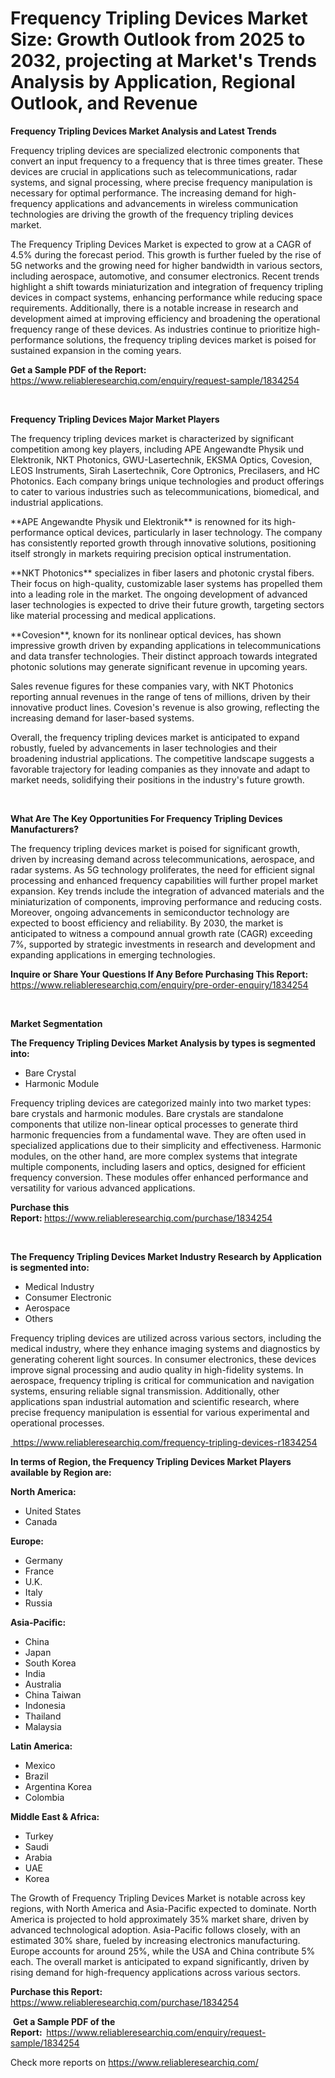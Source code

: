 <p><h1>Frequency Tripling Devices Market Size: Growth Outlook from 2025 to 2032, projecting at Market's Trends Analysis by Application, Regional Outlook, and Revenue</h1></p><p><strong>Frequency Tripling Devices Market Analysis and Latest Trends</strong></p>
<p><p>Frequency tripling devices are specialized electronic components that convert an input frequency to a frequency that is three times greater. These devices are crucial in applications such as telecommunications, radar systems, and signal processing, where precise frequency manipulation is necessary for optimal performance. The increasing demand for high-frequency applications and advancements in wireless communication technologies are driving the growth of the frequency tripling devices market.</p><p>The Frequency Tripling Devices Market is expected to grow at a CAGR of 4.5% during the forecast period. This growth is further fueled by the rise of 5G networks and the growing need for higher bandwidth in various sectors, including aerospace, automotive, and consumer electronics. Recent trends highlight a shift towards miniaturization and integration of frequency tripling devices in compact systems, enhancing performance while reducing space requirements. Additionally, there is a notable increase in research and development aimed at improving efficiency and broadening the operational frequency range of these devices. As industries continue to prioritize high-performance solutions, the frequency tripling devices market is poised for sustained expansion in the coming years.</p></p>
<p><strong>Get a Sample PDF of the Report:&nbsp;</strong> <a href="https://www.reliableresearchiq.com/enquiry/request-sample/1834254?utm_campaign=3128&utm_medium=2&utm_source=Github&utm_content=ia&utm_term=06042025&utm_id=frequency-tripling-devices">https://www.reliableresearchiq.com/enquiry/request-sample/1834254</a></p>
<p>&nbsp;</p>
<p><strong>Frequency Tripling Devices Major Market Players</strong></p>
<p><p>The frequency tripling devices market is characterized by significant competition among key players, including APE Angewandte Physik und Elektronik, NKT Photonics, GWU-Lasertechnik, EKSMA Optics, Covesion, LEOS Instruments, Sirah Lasertechnik, Core Optronics, Precilasers, and HC Photonics. Each company brings unique technologies and product offerings to cater to various industries such as telecommunications, biomedical, and industrial applications.</p><p>**APE Angewandte Physik und Elektronik** is renowned for its high-performance optical devices, particularly in laser technology. The company has consistently reported growth through innovative solutions, positioning itself strongly in markets requiring precision optical instrumentation.</p><p>**NKT Photonics** specializes in fiber lasers and photonic crystal fibers. Their focus on high-quality, customizable laser systems has propelled them into a leading role in the market. The ongoing development of advanced laser technologies is expected to drive their future growth, targeting sectors like material processing and medical applications.</p><p>**Covesion**, known for its nonlinear optical devices, has shown impressive growth driven by expanding applications in telecommunications and data transfer technologies. Their distinct approach towards integrated photonic solutions may generate significant revenue in upcoming years.</p><p>Sales revenue figures for these companies vary, with NKT Photonics reporting annual revenues in the range of tens of millions, driven by their innovative product lines. Covesion's revenue is also growing, reflecting the increasing demand for laser-based systems.</p><p>Overall, the frequency tripling devices market is anticipated to expand robustly, fueled by advancements in laser technologies and their broadening industrial applications. The competitive landscape suggests a favorable trajectory for leading companies as they innovate and adapt to market needs, solidifying their positions in the industry's future growth.</p></p>
<p>&nbsp;</p>
<p><strong>What Are The Key Opportunities For Frequency Tripling Devices Manufacturers?</strong></p>
<p><p>The frequency tripling devices market is poised for significant growth, driven by increasing demand across telecommunications, aerospace, and radar systems. As 5G technology proliferates, the need for efficient signal processing and enhanced frequency capabilities will further propel market expansion. Key trends include the integration of advanced materials and the miniaturization of components, improving performance and reducing costs. Moreover, ongoing advancements in semiconductor technology are expected to boost efficiency and reliability. By 2030, the market is anticipated to witness a compound annual growth rate (CAGR) exceeding 7%, supported by strategic investments in research and development and expanding applications in emerging technologies.</p></p>
<p><strong>Inquire or Share Your Questions If Any Before Purchasing This Report:</strong> <a href="https://www.reliableresearchiq.com/enquiry/pre-order-enquiry/1834254?utm_campaign=3128&utm_medium=2&utm_source=Github&utm_content=ia&utm_term=06042025&utm_id=frequency-tripling-devices">https://www.reliableresearchiq.com/enquiry/pre-order-enquiry/1834254</a></p>
<p>&nbsp;</p>
<p><strong>Market Segmentation</strong></p>
<p><strong>The Frequency Tripling Devices Market Analysis by types is segmented into:</strong></p>
<p><ul><li>Bare Crystal</li><li>Harmonic Module</li></ul></p>
<p><p>Frequency tripling devices are categorized mainly into two market types: bare crystals and harmonic modules. Bare crystals are standalone components that utilize non-linear optical processes to generate third harmonic frequencies from a fundamental wave. They are often used in specialized applications due to their simplicity and effectiveness. Harmonic modules, on the other hand, are more complex systems that integrate multiple components, including lasers and optics, designed for efficient frequency conversion. These modules offer enhanced performance and versatility for various advanced applications.</p></p>
<p><strong>Purchase this Report:&nbsp;</strong><a href="https://www.reliableresearchiq.com/purchase/1834254?utm_campaign=3128&utm_medium=2&utm_source=Github&utm_content=ia&utm_term=06042025&utm_id=frequency-tripling-devices">https://www.reliableresearchiq.com/purchase/1834254</a></p>
<p>&nbsp;</p>
<p><strong>The Frequency Tripling Devices Market Industry Research by Application is segmented into:</strong></p>
<p><ul><li>Medical Industry</li><li>Consumer Electronic</li><li>Aerospace</li><li>Others</li></ul></p>
<p><p>Frequency tripling devices are utilized across various sectors, including the medical industry, where they enhance imaging systems and diagnostics by generating coherent light sources. In consumer electronics, these devices improve signal processing and audio quality in high-fidelity systems. In aerospace, frequency tripling is critical for communication and navigation systems, ensuring reliable signal transmission. Additionally, other applications span industrial automation and scientific research, where precise frequency manipulation is essential for various experimental and operational processes.</p></p>
<p><a href="https://www.reliableresearchiq.com/frequency-tripling-devices-r1834254?utm_campaign=3128&utm_medium=2&utm_source=Github&utm_content=ia&utm_term=06042025&utm_id=frequency-tripling-devices">&nbsp;https://www.reliableresearchiq.com/frequency-tripling-devices-r1834254</a></p>
<p><strong>In terms of Region, the Frequency Tripling Devices Market Players available by Region are:</strong></p>
<p>
    <p> <strong> North America: </strong>
        <ul>
            <li>United States</li>
            <li>Canada</li>
        </ul>
        </p> 
    <p> <strong> Europe: </strong>
        <ul>
            <li>Germany</li>
            <li>France</li>
            <li>U.K.</li>
            <li>Italy</li>
            <li>Russia</li>
        </ul>
        </p> 
    <p> <strong> Asia-Pacific: </strong>
        <ul>
            <li>China</li>
            <li>Japan</li>
            <li>South Korea</li>
            <li>India</li>
            <li>Australia</li>
            <li>China Taiwan</li>
            <li>Indonesia</li>
            <li>Thailand</li>
            <li>Malaysia</li>
        </ul>
        </p> 
    <p> <strong> Latin America: </strong>
        <ul>
            <li>Mexico</li>
            <li>Brazil</li>
            <li>Argentina Korea</li>
            <li>Colombia</li>
        </ul>
        </p> 
    <p> <strong> Middle East & Africa: </strong>
        <ul>
            <li>Turkey</li>
            <li>Saudi</li>
            <li>Arabia</li>
            <li>UAE</li>
            <li>Korea</li>
        </ul>
    </p>
    </p>
<p><p>The Growth of Frequency Tripling Devices Market is notable across key regions, with North America and Asia-Pacific expected to dominate. North America is projected to hold approximately 35% market share, driven by advanced technological adoption. Asia-Pacific follows closely, with an estimated 30% share, fueled by increasing electronics manufacturing. Europe accounts for around 25%, while the USA and China contribute 5% each. The overall market is anticipated to expand significantly, driven by rising demand for high-frequency applications across various sectors.</p></p>
<p><strong>Purchase this Report: </strong><a href="https://www.reliableresearchiq.com/purchase/1834254?utm_campaign=3128&utm_medium=2&utm_source=Github&utm_content=ia&utm_term=06042025&utm_id=frequency-tripling-devices">https://www.reliableresearchiq.com/purchase/1834254</a></p>
<p>&nbsp;<strong>Get a Sample PDF of the Report:&nbsp;&nbsp;</strong><a href="https://www.reliableresearchiq.com/enquiry/request-sample/1834254?utm_campaign=3128&utm_medium=2&utm_source=Github&utm_content=ia&utm_term=06042025&utm_id=frequency-tripling-devices">https://www.reliableresearchiq.com/enquiry/request-sample/1834254</a></p>
<p><strong></strong></p>
<p>Check more reports on <a href="https://www.reliableresearchiq.com/?utm_campaign=3128&utm_medium=2&utm_source=Github&utm_content=ia&utm_term=06042025&utm_id=frequency-tripling-devices">https://www.reliableresearchiq.com/</a></p>